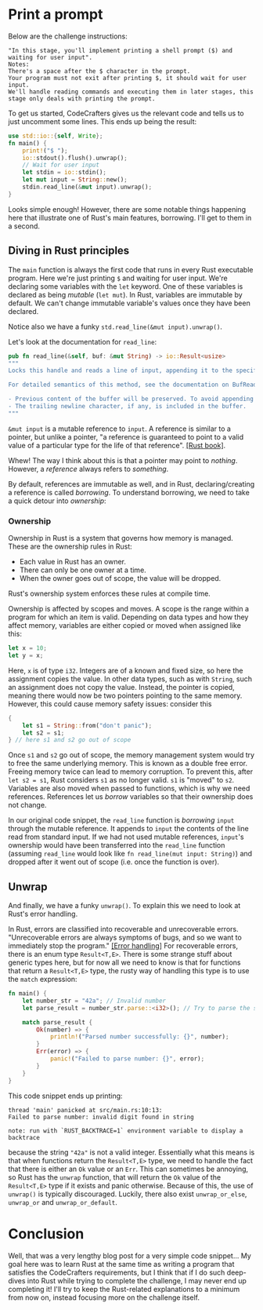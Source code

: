 # Print a prompt

Below are the challenge instructions: 

```
"In this stage, you'll implement printing a shell prompt ($) and waiting for user input".
Notes:
There's a space after the $ character in the prompt.
Your program must not exit after printing $, it should wait for user input.
We'll handle reading commands and executing them in later stages, this stage only deals with printing the prompt.
```

To get us started, CodeCrafters gives us the relevant code and tells us to just uncomment some lines. This ends up being the result:

```rust
use std::io::{self, Write};
fn main() {
    print!("$ ");
    io::stdout().flush().unwrap();
    // Wait for user input
    let stdin = io::stdin();
    let mut input = String::new();
    stdin.read_line(&mut input).unwrap();
}
```

Looks simple enough! However, there are some notable things happening here that illustrate one of Rust's main features, borrowing. I'll get to them in a second.

## Diving in Rust principles

The `main` function is always the first code that runs in every Rust executable program. Here we're just printing `$` and waiting for user input.
We're declaring some variables with the `let` keyword. One of these variables is declared as being *mutable* (`let mut`).
In Rust, variables are immutable by default. We can't change immutable variable's values once they have been declared.

Notice also we have a funky `std.read_line(&mut input).unwrap()`. 

Let's look at the documentation for `read_line`:

```rust
pub fn read_line(&self, buf: &mut String) -> io::Result<usize>
"""
Locks this handle and reads a line of input, appending it to the specified buffer.

For detailed semantics of this method, see the documentation on BufRead::read_line. In particular:

- Previous content of the buffer will be preserved. To avoid appending to the buffer, you need to clear it first.
- The trailing newline character, if any, is included in the buffer.
"""
```

`&mut input` is a mutable reference to `input`. A reference is similar to a pointer,
but unlike a pointer, "a reference is guaranteed to point to a valid value of a particular type for the life of that reference".
[[Rust book]](https://doc.rust-lang.org/book/ch04-02-references-and-borrowing.html#references-and-borrowing).

Whew! The way I think about this is that a pointer may point to *nothing*. However, a *reference* always refers to *something*. 

By default, references are immutable as well, and in Rust, declaring/creating a reference is called *borrowing*. To understand borrowing, we need to take a quick detour 
into *ownership*:

### Ownership

Ownership in Rust is a system that governs how memory is managed. These are the ownership rules in Rust:

- Each value in Rust has an owner.
- There can only be one owner at a time.
- When the owner goes out of scope, the value will be dropped.

Rust's ownership system enforces these rules at compile time.

Ownership is affected by scopes and moves. A scope is the range within a program for which an item is valid. Depending on data types and how they affect memory, variables are either copied or moved when assigned like this:

```rust
let x = 10;
let y = x;
```

Here, `x` is of type `i32`. Integers are of a known and fixed size, so here the assignment copies the value.
In other data types, such as with `String`, such an assignment does not copy the value. Instead, the pointer is copied, meaning there would now be two pointers pointing to the same memory.
However, this could cause memory safety issues: consider this

```rust
{
    let s1 = String::from("don't panic");
    let s2 = s1;
} // here s1 and s2 go out of scope
```

Once `s1` and `s2` go out of scope, the memory management system would try to free the same underlying memory. This is known as a double free error. Freeing memory twice can lead to memory corruption.
To prevent this, after `let s2 = s1`, Rust considers `s1` as no longer valid. `s1` is "moved" to `s2`. Variables are also moved when passed to functions, which is why we need references. References let us *borrow* variables so that their ownership does not change.

In our original code snippet, the `read_line` function is *borrowing* `input` through the mutable reference. It appends to `input` the contents of the line read from standard input.
If we had not used mutable references, `input`'s ownership would have been transferred into the `read_line` function (assuming `read_line` would look like `fn read_line(mut input: String)`) and dropped after it went out of scope (i.e. once the function is over).

## Unwrap

And finally, we have a funky `unwrap()`. To explain this we need to look at Rust's error handling.

In Rust, errors are classified into recoverable and unrecoverable errors. 
"Unrecoverable errors are always symptoms of bugs, and so we want to immediately stop the program." [[Error handling]](https://doc.rust-lang.org/book/ch09-00-error-handling.html)
For recoverable errors, there is an enum type `Result<T,E>`. There is some strange stuff about generic types here, but for now all we need to know is that for functions that return a `Result<T,E>` type,
the rusty way of handling this type is to use the `match` expression:

```rust
fn main() {
    let number_str = "42a"; // Invalid number
    let parse_result = number_str.parse::<i32>(); // Try to parse the string as an integer

    match parse_result {
        Ok(number) => {
            println!("Parsed number successfully: {}", number);
        }
        Err(error) => {
            panic!("Failed to parse number: {}", error);
        }
    }
}
```

This code snippet ends up printing:

```
thread 'main' panicked at src/main.rs:10:13:
Failed to parse number: invalid digit found in string

note: run with `RUST_BACKTRACE=1` environment variable to display a backtrace
``` 

because the string `"42a"` is not a valid integer. Essentially what this means is that when functions return the `Result<T,E>` type, we need to handle the fact that there is either an `Ok` value or an `Err`. 
This can sometimes be annoying, so Rust has the `unwrap` function, that will return the `Ok` value of the `Result<T,E>` type if it exists and panic otherwise. Because of this, the use of `unwrap()` is typically discouraged.
Luckily, there also exist `unwrap_or_else`, `unwrap_or` and `unwrap_or_default`.

# Conclusion

Well, that was a very lengthy blog post for a very simple code snippet... 
My goal here was to learn Rust at the same time as writing a program that satisfies the CodeCrafters requirements, but I think that if I do such deep-dives into Rust while 
trying to complete the challenge, I may never end up completing it! I'll try to keep the Rust-related explanations to a minimum from now on, instead focusing more on the challenge itself.
